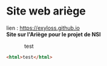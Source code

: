 # Site web ariège
lien : https://exyloss.github.io <br>
**Site sur l'Ariège pour le projet de NSI**
<ul>
  <ol>test</ol>
</ul>

```html
<html>test</html>
```
